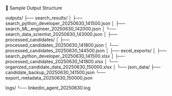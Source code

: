 📁 Sample Output Structure

outputs/
├── search_results/
│   ├── search_python_developer_20250630_141500.json
│   ├── search_ML_engineer_20250630_142000.json
│   └── search_data_scientist_20250630_143000.json
│
├── processed_candidates/
│   ├── processed_candidates_20250630_141800.json
│   └── processed_candidates_20250630_144500.json
│
├── excel_exports/
│   ├── search_python_developer_20250630_141500.xlsx
│   ├── processed_candidates_20250630_141800.xlsx
│   └── organized_candidate_data_20250630_150000.xlsx
│
└── json_data/
    ├── candidate_backup_20250630_141500.json
    └── export_metadata_20250630_150000.json

logs/
└── linkedin_agent_20250630.log
